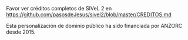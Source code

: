 
Favor ver créditos completos de SIVeL 2 en 
	https://github.com/pasosdeJesus/sivel2/blob/master/CREDITOS.md

Esta personalización de dominio público ha sido financiada por ANZORC 
desde 2015.

